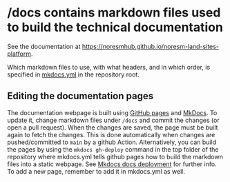 # /docs contains markdown files used to build the technical documentation

See the documentation at <https://noresmhub.github.io/noresm-land-sites-platform>.

Which markdown files to use, with what headers, and in which order, is specified in [mkdocs.yml](https://github.com/NorESMhub/noresm-land-sites-platform/blob/main/mkdocs.yml) in the repository root.

## Editing the documentation pages

The documentation webpage is built using [GitHub pages](https://pages.github.com/) and [MkDocs](https://www.mkdocs.org/). To update it, change markdown files under `/docs` and commit the changes (or open a pull request). When the changes are saved, the page must be built again to fetch the changes. This is done automatically when changes are pushed/committed to `main` by a github Action. Alternatively, you can build the pages by using the `mkdocs gh-deploy` command in the top folder of the repository where mkdocs.yml tells github pages how to build the markdown files into a static webpage. See [Mkdocs docs deployment](https://www.mkdocs.org/user-guide/deploying-your-docs/) for further info. To add a new page, remember to add it in mkdocs.yml as well.

